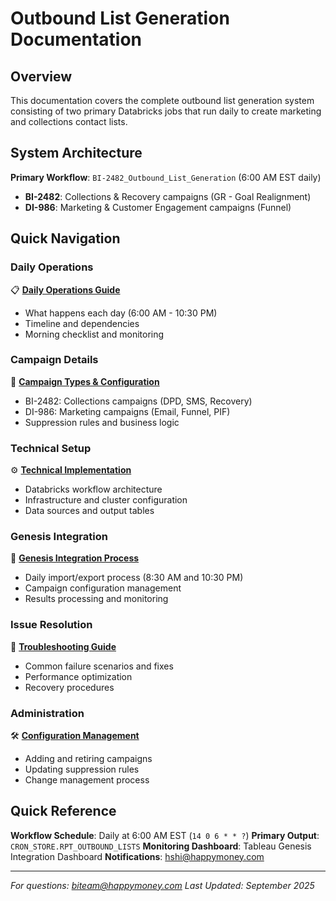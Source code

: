 # Outbound List Generation Documentation

## Overview

This documentation covers the complete outbound list generation system consisting of two primary Databricks jobs that run daily to create marketing and collections contact lists.

## System Architecture

**Primary Workflow**: `BI-2482_Outbound_List_Generation` (6:00 AM EST daily)
- **BI-2482**: Collections & Recovery campaigns (GR - Goal Realignment)
- **DI-986**: Marketing & Customer Engagement campaigns (Funnel)

## Quick Navigation

### Daily Operations
📋 **[Daily Operations Guide](daily_operations.md)**
- What happens each day (6:00 AM - 10:30 PM)
- Timeline and dependencies
- Morning checklist and monitoring

### Campaign Details
🎯 **[Campaign Types & Configuration](campaign_types.md)**
- BI-2482: Collections campaigns (DPD, SMS, Recovery)
- DI-986: Marketing campaigns (Email, Funnel, PIF)
- Suppression rules and business logic

### Technical Setup
⚙️ **[Technical Implementation](technical_setup.md)**
- Databricks workflow architecture
- Infrastructure and cluster configuration
- Data sources and output tables

### Genesis Integration
🔄 **[Genesis Integration Process](genesis_integration.md)**
- Daily import/export process (8:30 AM and 10:30 PM)
- Campaign configuration management
- Results processing and monitoring

### Issue Resolution
🚨 **[Troubleshooting Guide](troubleshooting.md)**
- Common failure scenarios and fixes
- Performance optimization
- Recovery procedures

### Administration
🛠️ **[Configuration Management](configuration_management.md)**
- Adding and retiring campaigns
- Updating suppression rules
- Change management process

## Quick Reference

**Workflow Schedule**: Daily at 6:00 AM EST (`14 0 6 * * ?`)
**Primary Output**: `CRON_STORE.RPT_OUTBOUND_LISTS`
**Monitoring Dashboard**: Tableau Genesis Integration Dashboard
**Notifications**: hshi@happymoney.com

---

*For questions: biteam@happymoney.com*
*Last Updated: September 2025*